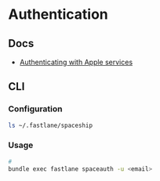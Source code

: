 # Authentication

## Docs

- [Authenticating with Apple services](https://docs.fastlane.tools/getting-started/ios/authentication/)

## CLI

### Configuration

```sh
ls ~/.fastlane/spaceship
```

### Usage

```sh
#
bundle exec fastlane spaceauth -u <email>
```
